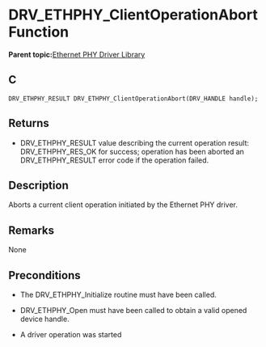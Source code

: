 # DRV\_ETHPHY\_ClientOperationAbort Function

**Parent topic:**[Ethernet PHY Driver Library](GUID-F4DF749A-0F8C-4482-8661-C005A0BE0CF4.md)

## C

```
DRV_ETHPHY_RESULT DRV_ETHPHY_ClientOperationAbort(DRV_HANDLE handle); 
```

## Returns

-   DRV\_ETHPHY\_RESULT value describing the current operation result: DRV\_ETHPHY\_RES\_OK for success; operation has been aborted an DRV\_ETHPHY\_RESULT error code if the operation failed.


## Description

Aborts a current client operation initiated by the Ethernet PHY driver.

## Remarks

None

## Preconditions

-   The DRV\_ETHPHY\_Initialize routine must have been called.

-   DRV\_ETHPHY\_Open must have been called to obtain a valid opened device handle.

-   A driver operation was started


